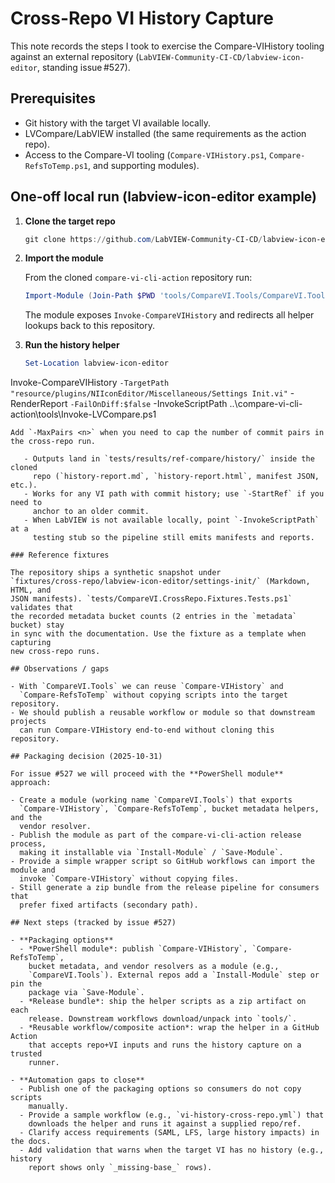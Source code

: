<!-- markdownlint-disable-next-line MD041 -->
# Cross-Repo VI History Capture

This note records the steps I took to exercise the Compare-VIHistory tooling
against an external repository (`LabVIEW-Community-CI-CD/labview-icon-editor`,
standing issue #527).

## Prerequisites

- Git history with the target VI available locally.
- LVCompare/LabVIEW installed (the same requirements as the action repo).
- Access to the Compare-VI tooling (`Compare-VIHistory.ps1`,
  `Compare-RefsToTemp.ps1`, and supporting modules).

## One-off local run (labview-icon-editor example)

1. **Clone the target repo**

   ```powershell
   git clone https://github.com/LabVIEW-Community-CI-CD/labview-icon-editor.git
   ```

2. **Import the module**

   From the cloned `compare-vi-cli-action` repository run:

   ```powershell
   Import-Module (Join-Path $PWD 'tools/CompareVI.Tools/CompareVI.Tools.psd1') -Force
   ```

   The module exposes `Invoke-CompareVIHistory` and redirects all helper lookups
   back to this repository.

3. **Run the history helper**

   ```powershell
   Set-Location labview-icon-editor
Invoke-CompareVIHistory `
  -TargetPath "resource/plugins/NIIconEditor/Miscellaneous/Settings Init.vi" `
  -RenderReport `
  -FailOnDiff:$false `
  -InvokeScriptPath ..\compare-vi-cli-action\tools\Invoke-LVCompare.ps1
```
Add `-MaxPairs <n>` when you need to cap the number of commit pairs in the cross-repo run.

   - Outputs land in `tests/results/ref-compare/history/` inside the cloned
     repo (`history-report.md`, `history-report.html`, manifest JSON, etc.).
   - Works for any VI path with commit history; use `-StartRef` if you need to
     anchor to an older commit.
   - When LabVIEW is not available locally, point `-InvokeScriptPath` at a
     testing stub so the pipeline still emits manifests and reports.

### Reference fixtures

The repository ships a synthetic snapshot under
`fixtures/cross-repo/labview-icon-editor/settings-init/` (Markdown, HTML, and
JSON manifests). `tests/CompareVI.CrossRepo.Fixtures.Tests.ps1` validates that
the recorded metadata bucket counts (2 entries in the `metadata` bucket) stay
in sync with the documentation. Use the fixture as a template when capturing
new cross-repo runs.

## Observations / gaps

- With `CompareVI.Tools` we can reuse `Compare-VIHistory` and
  `Compare-RefsToTemp` without copying scripts into the target repository.
- We should publish a reusable workflow or module so that downstream projects
  can run Compare-VIHistory end-to-end without cloning this repository.

## Packaging decision (2025-10-31)

For issue #527 we will proceed with the **PowerShell module** approach:

- Create a module (working name `CompareVI.Tools`) that exports
  `Compare-VIHistory`, `Compare-RefsToTemp`, bucket metadata helpers, and the
  vendor resolver.
- Publish the module as part of the compare-vi-cli-action release process,
  making it installable via `Install-Module` / `Save-Module`.
- Provide a simple wrapper script so GitHub workflows can import the module and
  invoke `Compare-VIHistory` without copying files.
- Still generate a zip bundle from the release pipeline for consumers that
  prefer fixed artifacts (secondary path).

## Next steps (tracked by issue #527)

- **Packaging options**  
  - *PowerShell module*: publish `Compare-VIHistory`, `Compare-RefsToTemp`,
    bucket metadata, and vendor resolvers as a module (e.g.,
    `CompareVI.Tools`). External repos add a `Install-Module` step or pin the
    package via `Save-Module`.  
  - *Release bundle*: ship the helper scripts as a zip artifact on each
    release. Downstream workflows download/unpack into `tools/`.  
  - *Reusable workflow/composite action*: wrap the helper in a GitHub Action
    that accepts repo+VI inputs and runs the history capture on a trusted
    runner.

- **Automation gaps to close**
  - Publish one of the packaging options so consumers do not copy scripts
    manually.
  - Provide a sample workflow (e.g., `vi-history-cross-repo.yml`) that
    downloads the helper and runs it against a supplied repo/ref.
  - Clarify access requirements (SAML, LFS, large history impacts) in the docs.
  - Add validation that warns when the target VI has no history (e.g., history
    report shows only `_missing-base_` rows).
